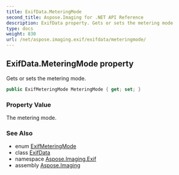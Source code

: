 ```yaml
---
title: ExifData.MeteringMode
second_title: Aspose.Imaging for .NET API Reference
description: ExifData property. Gets or sets the metering mode
type: docs
weight: 830
url: /net/aspose.imaging.exif/exifdata/meteringmode/
---
```

## ExifData.MeteringMode property

Gets or sets the metering mode.

```csharp
public ExifMeteringMode MeteringMode { get; set; }
```

### Property Value

The metering mode.

### See Also

* enum [ExifMeteringMode](../../../aspose.imaging.exif.enums/exifmeteringmode/)
* class [ExifData](../)
* namespace [Aspose.Imaging.Exif](../../exifdata/)
* assembly [Aspose.Imaging](../../../)


